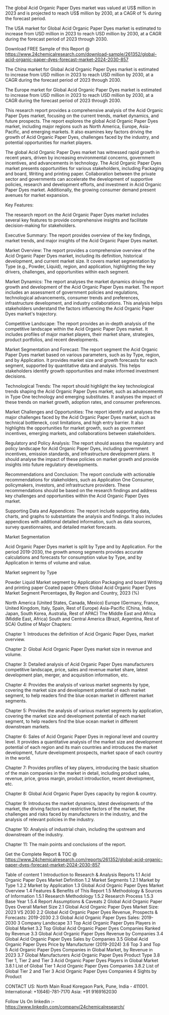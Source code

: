 The global Acid Organic Paper Dyes market was valued at US$ million in 2023 and is projected to reach US$ million by 2030, at a CAGR of % during the forecast period.

The USA market for Global Acid Organic Paper Dyes market is estimated to increase from USD million in 2023 to reach USD million by 2030, at a CAGR during the forecast period of 2023 through 2030.

Download FREE Sample of this Report @ https://www.24chemicalresearch.com/download-sample/261352/global-acid-organic-paper-dyes-forecast-market-2024-2030-857

The China market for Global Acid Organic Paper Dyes market is estimated to increase from USD million in 2023 to reach USD million by 2030, at a CAGR during the forecast period of 2023 through 2030.

The Europe market for Global Acid Organic Paper Dyes market is estimated to increase from USD million in 2023 to reach USD million by 2030, at a CAGR during the forecast period of 2023 through 2030.

This research report provides a comprehensive analysis of the Acid Organic Paper Dyes market, focusing on the current trends, market dynamics, and future prospects. The report explores the global Acid Organic Paper Dyes market, including major regions such as North America, Europe, Asia-Pacific, and emerging markets. It also examines key factors driving the growth of Acid Organic Paper Dyes, challenges faced by the industry, and potential opportunities for market players.

The global Acid Organic Paper Dyes market has witnessed rapid growth in recent years, driven by increasing environmental concerns, government incentives, and advancements in technology. The Acid Organic Paper Dyes market presents opportunities for various stakeholders, including Packaging and board, Writing and printing paper. Collaboration between the private sector and governments can accelerate the development of supportive policies, research and development efforts, and investment in Acid Organic Paper Dyes market. Additionally, the growing consumer demand present avenues for market expansion.

Key Features:

The research report on the Acid Organic Paper Dyes market includes several key features to provide comprehensive insights and facilitate decision-making for stakeholders.

Executive Summary: The report provides overview of the key findings, market trends, and major insights of the Acid Organic Paper Dyes market.

Market Overview: The report provides a comprehensive overview of the Acid Organic Paper Dyes market, including its definition, historical development, and current market size. It covers market segmentation by Type (e.g., Powder, Liquid), region, and application, highlighting the key drivers, challenges, and opportunities within each segment.

Market Dynamics: The report analyses the market dynamics driving the growth and development of the Acid Organic Paper Dyes market. The report includes an assessment of government policies and regulations, technological advancements, consumer trends and preferences, infrastructure development, and industry collaborations. This analysis helps stakeholders understand the factors influencing the Acid Organic Paper Dyes market's trajectory.

Competitive Landscape: The report provides an in-depth analysis of the competitive landscape within the Acid Organic Paper Dyes market. It includes profiles of major market players, their market share, strategies, product portfolios, and recent developments.

Market Segmentation and Forecast: The report segment the Acid Organic Paper Dyes market based on various parameters, such as by Type, region, and by Application. It provides market size and growth forecasts for each segment, supported by quantitative data and analysis. This helps stakeholders identify growth opportunities and make informed investment decisions.

Technological Trends: The report should highlight the key technological trends shaping the Acid Organic Paper Dyes market, such as advancements in Type One technology and emerging substitutes. It analyses the impact of these trends on market growth, adoption rates, and consumer preferences.

Market Challenges and Opportunities: The report identify and analyses the major challenges faced by the Acid Organic Paper Dyes market, such as technical bottleneck, cost limitations, and high entry barrier. It also highlights the opportunities for market growth, such as government incentives, emerging markets, and collaborations between stakeholders.

Regulatory and Policy Analysis: The report should assess the regulatory and policy landscape for Acid Organic Paper Dyes, including government incentives, emission standards, and infrastructure development plans. It should analyse the impact of these policies on market growth and provide insights into future regulatory developments.

Recommendations and Conclusion: The report conclude with actionable recommendations for stakeholders, such as Application One Consumer, policymakers, investors, and infrastructure providers. These recommendations should be based on the research findings and address key challenges and opportunities within the Acid Organic Paper Dyes market.

Supporting Data and Appendices: The report include supporting data, charts, and graphs to substantiate the analysis and findings. It also includes appendices with additional detailed information, such as data sources, survey questionnaires, and detailed market forecasts.

Market Segmentation

Acid Organic Paper Dyes market is split by Type and by Application. For the period 2019-2030, the growth among segments provides accurate calculations and forecasts for consumption value by Type, and by Application in terms of volume and value.

Market segment by Type

Powder
Liquid
Market segment by Application
Packaging and board
Writing and printing paper
Coated paper
Others
Global Acid Organic Paper Dyes Market Segment Percentages, By Region and Country, 2023 (%)

North America (United States, Canada, Mexico)
Europe (Germany, France, United Kingdom, Italy, Spain, Rest of Europe)
Asia-Pacific (China, India, Japan, South Korea, Australia, Rest of APAC)
The Middle East and Africa (Middle East, Africa)
South and Central America (Brazil, Argentina, Rest of SCA)
Outline of Major Chapters:

Chapter 1: Introduces the definition of Acid Organic Paper Dyes, market overview.

Chapter 2: Global Acid Organic Paper Dyes market size in revenue and volume.

Chapter 3: Detailed analysis of Acid Organic Paper Dyes manufacturers competitive landscape, price, sales and revenue market share, latest development plan, merger, and acquisition information, etc.

Chapter 4: Provides the analysis of various market segments by type, covering the market size and development potential of each market segment, to help readers find the blue ocean market in different market segments.

Chapter 5: Provides the analysis of various market segments by application, covering the market size and development potential of each market segment, to help readers find the blue ocean market in different downstream markets.

Chapter 6: Sales of Acid Organic Paper Dyes in regional level and country level. It provides a quantitative analysis of the market size and development potential of each region and its main countries and introduces the market development, future development prospects, market space of each country in the world.

Chapter 7: Provides profiles of key players, introducing the basic situation of the main companies in the market in detail, including product sales, revenue, price, gross margin, product introduction, recent development, etc.

Chapter 8: Global Acid Organic Paper Dyes capacity by region & country.

Chapter 9: Introduces the market dynamics, latest developments of the market, the driving factors and restrictive factors of the market, the challenges and risks faced by manufacturers in the industry, and the analysis of relevant policies in the industry.

Chapter 10: Analysis of industrial chain, including the upstream and downstream of the industry.

Chapter 11: The main points and conclusions of the report.

Get the Complete Report & TOC @ https://www.24chemicalresearch.com/reports/261352/global-acid-organic-paper-dyes-forecast-market-2024-2030-857

Table of content
1 Introduction to Research & Analysis Reports
1.1 Acid Organic Paper Dyes Market Definition
1.2 Market Segments
1.2.1 Market by Type
1.2.2 Market by Application
1.3 Global Acid Organic Paper Dyes Market Overview
1.4 Features & Benefits of This Report
1.5 Methodology & Sources of Information
1.5.1 Research Methodology
1.5.2 Research Process
1.5.3 Base Year
1.5.4 Report Assumptions & Caveats
2 Global Acid Organic Paper Dyes Overall Market Size
2.1 Global Acid Organic Paper Dyes Market Size: 2023 VS 2030
2.2 Global Acid Organic Paper Dyes Revenue, Prospects & Forecasts: 2019-2030
2.3 Global Acid Organic Paper Dyes Sales: 2019-2030
3 Company Landscape
3.1 Top Acid Organic Paper Dyes Players in Global Market
3.2 Top Global Acid Organic Paper Dyes Companies Ranked by Revenue
3.3 Global Acid Organic Paper Dyes Revenue by Companies
3.4 Global Acid Organic Paper Dyes Sales by Companies
3.5 Global Acid Organic Paper Dyes Price by Manufacturer (2019-2024)
3.6 Top 3 and Top 5 Acid Organic Paper Dyes Companies in Global Market, by Revenue in 2023
3.7 Global Manufacturers Acid Organic Paper Dyes Product Type
3.8 Tier 1, Tier 2 and Tier 3 Acid Organic Paper Dyes Players in Global Market
3.8.1 List of Global Tier 1 Acid Organic Paper Dyes Companies
3.8.2 List of Global Tier 2 and Tier 3 Acid Organic Paper Dyes Companies
4 Sights by Product

CONTACT US:
North Main Road Koregaon Park, Pune, India - 411001.
International: +1(646)-781-7170
Asia: +91 9169162030

Follow Us On linkedin :- https://www.linkedin.com/company/24chemicalresearch/
